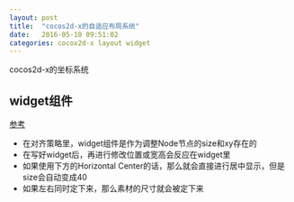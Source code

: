 ```yaml
---
layout: post
title:  "cocos2d-x的自适应布局系统"
date:   2016-05-10 09:51:02
categories: cocox2d-x layout widget
---
```


cocos2d-x的坐标系统

## widget组件

[参考](http://www.cocos.com/docs/creator/ui/widget-align.html)

* 在对齐策略里，widget组件是作为调整Node节点的size和xy存在的
* 在写好widget后，再进行修改位置或宽高会反应在widget里
* 如果使用下方的Horizontal Center的话，那么就会直接进行居中显示，但是size会自动变成40
* 如果左右同时定下来，那么素材的尺寸就会被定下来
